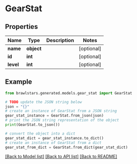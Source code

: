# GearStat


## Properties

Name | Type | Description | Notes
------------ | ------------- | ------------- | -------------
**name** | **object** |  | [optional] 
**id** | **int** |  | [optional] 
**level** | **int** |  | [optional] 

## Example

```python
from brawlstars.generated.models.gear_stat import GearStat

# TODO update the JSON string below
json = "{}"
# create an instance of GearStat from a JSON string
gear_stat_instance = GearStat.from_json(json)
# print the JSON string representation of the object
print(GearStat.to_json())

# convert the object into a dict
gear_stat_dict = gear_stat_instance.to_dict()
# create an instance of GearStat from a dict
gear_stat_from_dict = GearStat.from_dict(gear_stat_dict)
```
[[Back to Model list]](../README.md#documentation-for-models) [[Back to API list]](../README.md#documentation-for-api-endpoints) [[Back to README]](../README.md)


